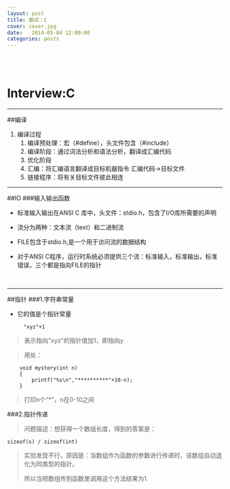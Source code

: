 ```yaml
---
layout: post
title: 面试：C
cover: cover.jpg
date:   2014-05-04 12:00:00
categories: posts
---
```

<br/>
<br/>

Interview:C
===

---

##编译
1. 编译过程
	1. 编译预处理：宏（#define），头文件包含（#include）
	2. 编译阶段：通过词法分析和语法分析，翻译成汇编代码
	3. 优化阶段
	4. 汇编：将汇编语言翻译成目标机器指令 汇编代码->目标文件
	5. 链接程序：将有关目标文件彼此相连

---

##IO
###输入输出函数


+ 标准输入输出在ANSI C 库中，头文件：stdio.h，包含了I/O库所需要的声明

+ 流分为两种：文本流（text）和二进制流

+ FILE包含于stdio.h,是一个用于访问流的数据结构

+ 对于ANSI C程序，运行时系统必须提供三个流：标准输入，标准输出，标准错误，三个都是指向FILE的指针
<br/>

---


##指针
###1.字符串常量
+ 它的值是个指针常量
			
		"xyz"+1
>表示指向"xyz"的指针值加1，即指向y

>用处：

		void mystery(int n)
		{			
			printf("%s\n","**********"+10-n);
		}
>打印n个“*”，n在0-10之间



###2.指针传递
>问题描述：想获得一个数组长度，得到的答案是：

	sizeof(s) / sizeof(int)
>实验发现不行，原因是：当数组作为函数的参数进行传递时，该数组自动退化为同类型的指针。
>
>所以当把数组传到函数里调用这个方法结果为1.